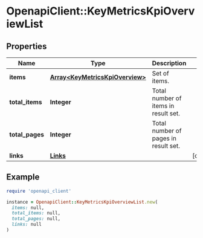 # OpenapiClient::KeyMetricsKpiOverviewList

## Properties

| Name | Type | Description | Notes |
| ---- | ---- | ----------- | ----- |
| **items** | [**Array&lt;KeyMetricsKpiOverview&gt;**](KeyMetricsKpiOverview.md) | Set of items. |  |
| **total_items** | **Integer** | Total number of items in result set. |  |
| **total_pages** | **Integer** | Total number of pages in result set. |  |
| **links** | [**Links**](Links.md) |  | [optional] |

## Example

```ruby
require 'openapi_client'

instance = OpenapiClient::KeyMetricsKpiOverviewList.new(
  items: null,
  total_items: null,
  total_pages: null,
  links: null
)
```

